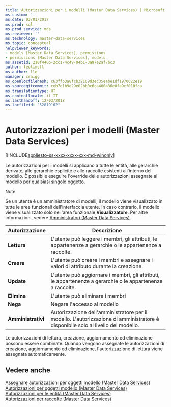 ```yaml
---
title: Autorizzazioni per i modelli (Master Data Services) | Microsoft Docs
ms.custom: ''
ms.date: 03/01/2017
ms.prod: sql
ms.prod_service: mds
ms.reviewer: ''
ms.technology: master-data-services
ms.topic: conceptual
helpviewer_keywords:
- models [Master Data Services], permissions
- permissions [Master Data Services], models
ms.assetid: 210f440b-2cc1-4c49-94b1-3a97e2af7bc3
author: leolimsft
ms.author: lle
manager: craigg
ms.openlocfilehash: c63ffb3a8fcb32169d3ec35eabe1df1970022e19
ms.sourcegitcommit: ceb7e1b9e29e02bb0c6ca400a36e0fa9cf010fca
ms.translationtype: HT
ms.contentlocale: it-IT
ms.lasthandoff: 12/03/2018
ms.locfileid: "52819162"
---
```

# <a name="model-permissions-master-data-services"></a>Autorizzazioni per i modelli (Master Data Services)

[!INCLUDE[appliesto-ss-xxxx-xxxx-xxx-md-winonly](../includes/appliesto-ss-xxxx-xxxx-xxx-md-winonly.md)]

  Le autorizzazioni per i modelli si applicano a tutte le entità, alle gerarchie derivate, alle gerarchie esplicite e alle raccolte esistenti all'interno del modello. È possibile eseguire l'override delle autorizzazioni assegnate al modello per qualsiasi singolo oggetto.  
  
> [!NOTE]  
>  Se un utente è un amministratore di modelli, il modello viene visualizzato in tutte le aree funzionali dell'interfaccia utente. In caso contrario, il modello viene visualizzato solo nell'area funzionale **Visualizzatore**. Per altre informazioni, vedere [Amministratori &#40;Master Data Services&#41;](../master-data-services/administrators-master-data-services.md).  
  
|Autorizzazione|Descrizione|  
|----------------|-----------------|  
|**Lettura**|L'utente può leggere i membri, gli attributi, le appartenenze a gerarchie o le appartenenze a raccolte.|  
|**Creare**|L'utente può creare i membri e assegnare i valori di attributo durante la creazione.|  
|**Update**|L'utente può aggiornare i membri, gli attributi, le appartenenze a gerarchie o le appartenenze a raccolte.|  
|**Elimina**|L'utente può eliminare i membri|  
|**Nega**|Negare l'accesso al modello|  
|**Amministrativi**|Autorizzazione dell'amministratore per il modello. L'autorizzazione di amministratore è disponibile solo al livello del modello.|  
  
 Le autorizzazioni di lettura, creazione, aggiornamento ed eliminazione possono essere combinate. Quando vengono assegnate le autorizzazioni di creazione, aggiornamento ed eliminazione, l'autorizzazione di lettura viene assegnata automaticamente.  
  
## <a name="see-also"></a>Vedere anche  
 [Assegnare autorizzazioni per oggetti modello &#40;Master Data Services&#41;](../master-data-services/assign-model-object-permissions-master-data-services.md)   
 [Autorizzazioni per oggetti modello &#40;Master Data Services&#41;](../master-data-services/model-object-permissions-master-data-services.md)   
 [Autorizzazioni per le entità &#40;Master Data Services&#41;](../master-data-services/entity-permissions-master-data-services.md)   
 [Autorizzazioni per raccolte &#40;Master Data Services&#41;](../master-data-services/collection-permissions-master-data-services.md)  
  
  
